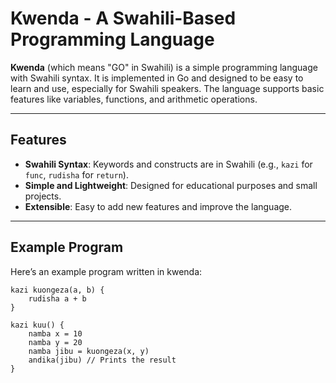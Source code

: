 # Kwenda - A Swahili-Based Programming Language

**Kwenda** (which means "GO" in Swahili) is a simple programming language with Swahili syntax. It is implemented in Go and designed to be easy to learn and use, especially for Swahili speakers. The language supports basic features like variables, functions, and arithmetic operations.

---

## Features

- **Swahili Syntax**: Keywords and constructs are in Swahili (e.g., `kazi` for `func`, `rudisha` for `return`).
- **Simple and Lightweight**: Designed for educational purposes and small projects.
- **Extensible**: Easy to add new features and improve the language.

---

## Example Program

Here’s an example program written in kwenda:

```swahili
kazi kuongeza(a, b) {
    rudisha a + b
}

kazi kuu() {
    namba x = 10
    namba y = 20
    namba jibu = kuongeza(x, y)
    andika(jibu) // Prints the result
}
